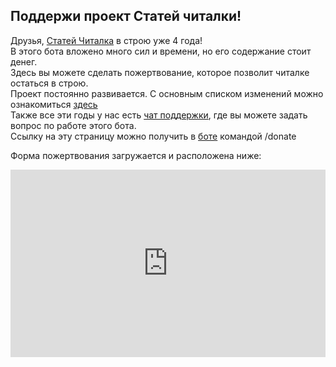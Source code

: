 ## Поддержи проект Статей читалки!
Друзья, [Статей Читалка](https://t.me/chotamreaderbot) в строю уже 4 года!<br/>
В этого бота вложено много сил и времени, но его содержание стоит денег.<br/>
Здесь вы можете сделать пожертвование, которое позволит читалке остаться в строю.<br/>
Проект постоянно развивается. С основным списком изменений можно ознакомиться [здесь](https://telegra.ph/Chitalki-changelog-01-14?r=01092020a) <br/>
Также все эти годы у нас есть [чат поддержки](https://t.me/joinchat/QCbyAF9idc9Nsh4n), где вы можете задать вопрос по работе этого бота. <br/>
Ссылку на эту страницу можно получить в [боте](https://t.me/chotamreaderbot) командой /donate

Форма пожертвования загружается и расположена ниже:
<iframe src="https://yoomoney.ru/quickpay/shop-widget?writer=seller&targets=%D0%9F%D0%BE%D0%B6%D0%B5%D1%80%D1%82%D0%B2%D0%BE%D0%B2%D0%B0%D0%BD%D0%B8%D0%B5%20%D0%BD%D0%B0%20%D1%81%D1%82%D0%B0%D1%82%D0%B5%D0%B9%20%D1%87%D0%B8%D1%82%D0%B0%D0%BB%D0%BA%D1%83&targets-hint=&default-sum=100&button-text=11&payment-type-choice=on&mobile-payment-type-choice=on&hint=&successURL=https%3A%2F%2Fmercuree.github.io%2Fchotamreaderbot-donations%2Fthankyou&quickpay=shop&account=410014281023692" width="100%" height="300" frameborder="0" allowtransparency="true" scrolling="no"></iframe>
